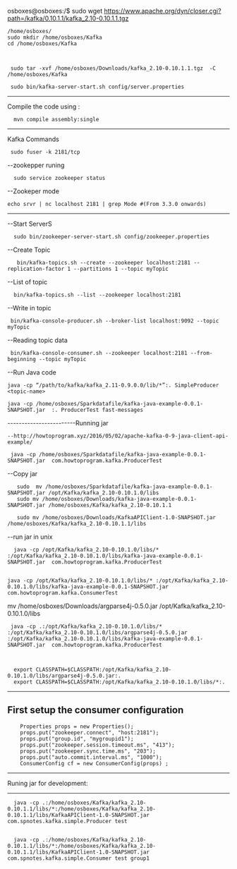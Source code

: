 osboxes@osboxes:/$ sudo wget https://www.apache.org/dyn/closer.cgi?path=/kafka/0.10.1.1/kafka_2.10-0.10.1.1.tgz

    /home/osboxes/
    sudo mkdir /home/osboxes/Kafka
    cd /home/osboxes/Kafka



     sudo tar -xvf /home/osboxes/Downloads/kafka_2.10-0.10.1.1.tgz  -C /home/osboxes/Kafka

     sudo bin/kafka-server-start.sh config/server.properties
-------------------------------------------------------------------------------------------------
Compile the code using :

      mvn compile assembly:single

-----------------------------------------------------------------------------------------------------------------------
Kafka Commands 

     sudo fuser -k 2181/tcp

--zookepper runing
     
      sudo service zookeeper status

--Zookeper mode       

    echo srvr | nc localhost 2181 | grep Mode #(From 3.3.0 onwards)
-----------------------------------------------------------------------------------------------------------------------
--Start ServerS
    
      sudo bin/zookeeper-server-start.sh config/zookeeper.properties

--Create Topic

       bin/kafka-topics.sh --create --zookeeper localhost:2181 --replication-factor 1 --partitions 1 --topic myTopic

--List of topic

      bin/kafka-topics.sh --list --zookeeper localhost:2181

--Write in topic

     bin/kafka-console-producer.sh --broker-list localhost:9092 --topic myTopic

--Reading topic data

     bin/kafka-console-consumer.sh --zookeeper localhost:2181 --from-beginning --topic myTopic

--Run Java code

    java -cp “/path/to/kafka/kafka_2.11-0.9.0.0/lib/*”:. SimpleProducer <topic-name>

    java -cp /home/osboxes/Sparkdatafile/kafka-java-example-0.0.1-SNAPSHOT.jar  :. ProducerTest fast-messages

------------------------Running jar
  
    --http://howtoprogram.xyz/2016/05/02/apache-kafka-0-9-java-client-api-example/

     java -cp /home/osboxes/Sparkdatafile/kafka-java-example-0.0.1-SNAPSHOT.jar  com.howtoprogram.kafka.ProducerTest

--Copy jar

       sudo  mv /home/osboxes/Sparkdatafile/kafka-java-example-0.0.1-SNAPSHOT.jar /opt/Kafka/kafka_2.10-0.10.1.0/libs
       sudo mv /home/osboxes/Downloads/kafka-java-example-0.0.1-SNAPSHOT.jar /home/osboxes/Kafka/kafka_2.10-0.10.1.1

       sudo mv /home/osboxes/Downloads/KafkaAPIClient-1.0-SNAPSHOT.jar /home/osboxes/Kafka/kafka_2.10-0.10.1.1/libs

--run jar in unix

      java -cp /opt/Kafka/kafka_2.10-0.10.1.0/libs/* :/opt/Kafka/kafka_2.10-0.10.1.0/libs/kafka-java-example-0.0.1-SNAPSHOT.jar  com.howtoprogram.kafka.ProducerTest


    java -cp /opt/Kafka/kafka_2.10-0.10.1.0/libs/* :/opt/Kafka/kafka_2.10-0.10.1.0/libs/kafka-java-example-0.0.1-SNAPSHOT.jar  com.howtoprogram.kafka.ConsumerTest


   mv /home/osboxes/Downloads/argparse4j-0.5.0.jar /opt/Kafka/kafka_2.10-0.10.1.0/libs


     java -cp .:/opt/Kafka/kafka_2.10-0.10.1.0/libs/* :/opt/Kafka/kafka_2.10-0.10.1.0/libs/argparse4j-0.5.0.jar :/opt/Kafka/kafka_2.10-0.10.1.0/libs/kafka-java-example-0.0.1-SNAPSHOT.jar  com.howtoprogram.kafka.ProducerTest



      export CLASSPATH=$CLASSPATH:/opt/Kafka/kafka_2.10-0.10.1.0/libs/argparse4j-0.5.0.jar:.
      export CLASSPATH=$CLASSPATH:/opt/Kafka/kafka_2.10-0.10.1.0/libs/*:.

-----------------------------------------------------------------------------------------------------------------------
 First setup the consumer configuration
-----------------------------------------------------------------------------------------------------------------------


        Properties props = new Properties();
        props.put("zookeeper.connect", "host:2181");
        props.put("group.id", "mygroupid1");
        props.put("zookeeper.session.timeout.ms", "413");
        props.put("zookeeper.sync.time.ms", "203");
        props.put("auto.commit.interval.ms", "1000");
        ConsumerConfig cf = new ConsumerConfig(props) ;
-----------------------------------------------------------------------------------------------------------------------
Runing jar for development:

-----------------------------------------------------------------------------------------------------------------------
      java -cp .:/home/osboxes/Kafka/kafka_2.10-0.10.1.1/libs/*:/home/osboxes/Kafka/kafka_2.10-0.10.1.1/libs/KafkaAPIClient-1.0-SNAPSHOT.jar  com.spnotes.kafka.simple.Producer test


      java -cp .:/home/osboxes/Kafka/kafka_2.10-0.10.1.1/libs/*:/home/osboxes/Kafka/kafka_2.10-0.10.1.1/libs/KafkaAPIClient-1.0-SNAPSHOT.jar  com.spnotes.kafka.simple.Consumer test group1

